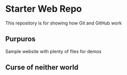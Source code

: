 # Starter Web Repo

This repository is for showing how Git and GitHub work

## Purpuros

Sample website with plenty of files for demos
## Curse of neither world